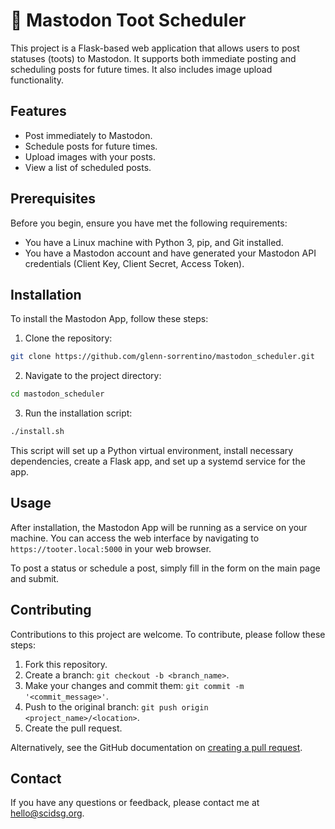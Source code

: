 # 🐘 Mastodon Toot Scheduler

This project is a Flask-based web application that allows users to post statuses (toots) to Mastodon. It supports both immediate posting and scheduling posts for future times. It also includes image upload functionality.

## Features

- Post immediately to Mastodon.
- Schedule posts for future times.
- Upload images with your posts.
- View a list of scheduled posts.

## Prerequisites

Before you begin, ensure you have met the following requirements:
- You have a Linux machine with Python 3, pip, and Git installed.
- You have a Mastodon account and have generated your Mastodon API credentials (Client Key, Client Secret, Access Token).

## Installation

To install the Mastodon App, follow these steps:

1. Clone the repository:
```bash
git clone https://github.com/glenn-sorrentino/mastodon_scheduler.git
```
  
2. Navigate to the project directory:
```bash
cd mastodon_scheduler
```

3. Run the installation script:

```bash
./install.sh
```

This script will set up a Python virtual environment, install necessary dependencies, create a Flask app, and set up a systemd service for the app.

## Usage

After installation, the Mastodon App will be running as a service on your machine. You can access the web interface by navigating to `https://tooter.local:5000` in your web browser.

To post a status or schedule a post, simply fill in the form on the main page and submit.

## Contributing

Contributions to this project are welcome. To contribute, please follow these steps:

1. Fork this repository.
2. Create a branch: `git checkout -b <branch_name>`.
3. Make your changes and commit them: `git commit -m '<commit_message>'`.
4. Push to the original branch: `git push origin <project_name>/<location>`.
5. Create the pull request.

Alternatively, see the GitHub documentation on [creating a pull request](https://help.github.com/articles/creating-a-pull-request/).

## Contact

If you have any questions or feedback, please contact me at hello@scidsg.org.
